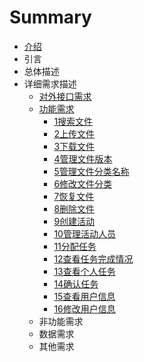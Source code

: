 # Summary

* [介绍](README.md)
* 引言
* 总体描述
* 详细需求描述
    * [对外接口需求](对外接口需求.md)
    * [功能需求](功能需求.md)
        * [1搜索文件](搜索文件.md)
        * [2上传文件](上传文件.md)
        * [3下载文件](下载文件.md)
        * [4管理文件版本](管理文件版本.md)
        * [5管理文件分类名称](管理文件分类名称.md)
        * [6修改文件分类](修改文件分类.md)
        * [7恢复文件](恢复文件.md)
        * [8删除文件](删除文件.md)
        * [9创建活动](9创建活动.md)
        * [10管理活动人员](10管理活动人员.md)
        * [11分配任务](11分配任务.md)
        * [12查看任务完成情况](12查看任务完成情况.md)
        * [13查看个人任务](查看个人任务.md)
        * [14确认任务](确认任务.md)
        * [15查看用户信息](查看用户信息.md)
        * [16修改用户信息](修改用户信息.md)
    * 非功能需求
    * 数据需求
    * 其他需求
